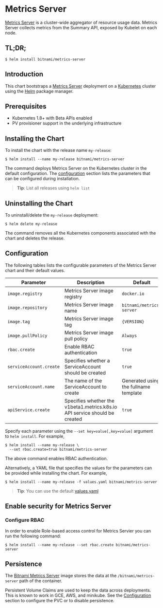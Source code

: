 # Metrics Server

[Metrics Server](https://github.com/kubernetes-incubator/metrics-server) is a cluster-wide aggregator of resource usage data. Metrics Server collects metrics from the Summary API, exposed by Kubelet on each node.

## TL;DR;

```console
$ helm install bitnami/metrics-server
```

## Introduction

This chart bootstraps a [Metrics Server](https://github.com/bitnami/bitnami-docker-metrics-server) deployment on a [Kubernetes](http://kubernetes.io) cluster using the [Helm](https://helm.sh) package manager.

## Prerequisites

- Kubernetes 1.8+ with Beta APIs enabled
- PV provisioner support in the underlying infrastructure

## Installing the Chart

To install the chart with the release name `my-release`:

```console
$ helm install --name my-release bitnami/metrics-server
```

The command deploys Metrics Server on the Kubernetes cluster in the default configuration. The [configuration](#configuration) section lists the parameters that can be configured during installation.

> **Tip**: List all releases using `helm list`

## Uninstalling the Chart

To uninstall/delete the `my-release` deployment:

```console
$ helm delete my-release
```

The command removes all the Kubernetes components associated with the chart and deletes the release.

## Configuration

The following tables lists the configurable parameters of the Metrics Server chart and their default values.

|         Parameter       |                                   Description                               |                Default                 |
|-------------------------|-----------------------------------------------------------------------------|----------------------------------------|
| `image.registry`        | Metrics Server image registry                                               | `docker.io`                            |
| `image.repository`      | Metrics Server image name                                                   | `bitnami/metrics-server`               |
| `image.tag`             | Metrics Server image tag                                                    | `{VERSION}`                            |
| `image.pullPolicy`      | Metrics Server image pull policy                                            | `Always`                               |
| `rbac.create`           | Enable RBAC authentication                                                  | `true`                                 |
| `serviceAccount.create` | Specifies whether a ServiceAccount should be created                        | `true`                                 |
| `serviceAccount.name`   | The name of the ServiceAccount to create                                    | Generated using the fullname template  |
| `apiService.create`     | Specifies whether the v1beta1.metrics.k8s.io API service should be created  | `true`                                 |

Specify each parameter using the `--set key=value[,key=value]` argument to `helm install`. For example,

```console
$ helm install --name my-release \
  --set rbac.create=true bitnami/metrics-server
```

The above command enables RBAC authentication.

Alternatively, a YAML file that specifies the values for the parameters can be provided while installing the chart. For example,

```console
$ helm install --name my-release -f values.yaml bitnami/metrics-server
```

> **Tip**: You can use the default [values.yaml](values.yaml)

## Enable security for Metrics Server

### Configure RBAC

In order to enable Role-based access control for Metrics Servier you can run the following command:

```console
$ helm install --name my-release --set rbac.create bitnami/metrics-server
```

## Persistence

The [Bitnami Metrics Server](https://github.com/bitnami/bitnami-docker-metrics-server) image stores the data at the `/bitnami/metrics-server` path of the container.

Persistent Volume Claims are used to keep the data across deployments. This is known to work in GCE, AWS, and minikube.
See the [Configuration](#configuration) section to configure the PVC or to disable persistence.
